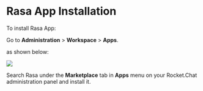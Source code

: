 # Rasa App Installation

To install Rasa App:

Go to **Administration** > **Workspace** > **Apps**.

as shown below:

![](<../../../../../.gitbook/assets/2021-11-20\_23-29-48 (1) (1) (1) (1) (12) (10) (1) (27).png>)

Search Rasa under the **Marketplace** tab in **Apps** menu on your Rocket.Chat administration panel and install it.
